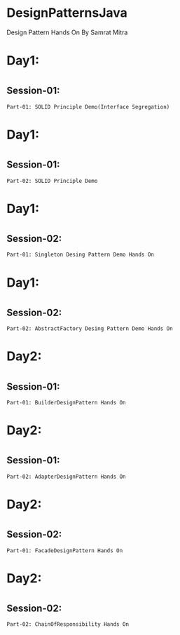 # DesignPatternsJava
Design Pattern Hands On
By Samrat Mitra


# Day1:
  # <h2>Session-01:</h2>
    Part-01: SOLID Principle Demo(Interface Segregation)

# Day1:
  # <h2>Session-01:</h2>
    Part-02: SOLID Principle Demo

# Day1:
  # <h2>Session-02:</h2>
    Part-01: Singleton Desing Pattern Demo Hands On
    
# Day1:
  # <h2>Session-02:</h2>
    Part-02: AbstractFactory Desing Pattern Demo Hands On

# Day2:
  # <h2>Session-01:</h2>
    Part-01: BuilderDesignPattern Hands On
    
# Day2:
  # <h2>Session-01:</h2>
    Part-02: AdapterDesignPattern Hands On
 
 # Day2:
  # <h2>Session-02:</h2>
    Part-01: FacadeDesignPattern Hands On

# Day2:
  # <h2>Session-02:</h2>
    Part-02: ChainOfResponsibility Hands On
